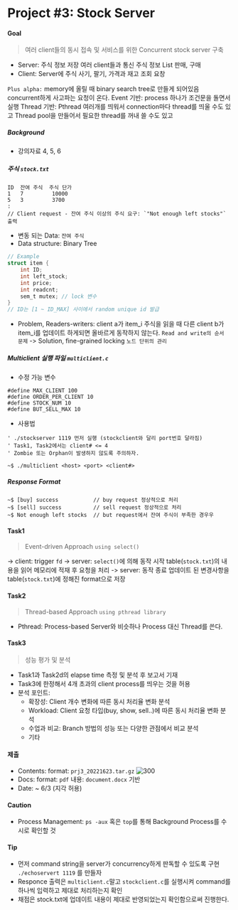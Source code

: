 # Project #3: Stock Server

#### Goal
> 여러 client들의 동시 접속 및 서비스를 위한 Concurrent stock server 구축
- Server:
	주식 정보 저장
	여러 client들과 통신
	주식 정보 List 판매, 구매
- Client:
	Server에 주식 사기, 팔기, 가격과 재고 조회 요창

`Plus alpha:`
	memory에 올릴 때 binary search tree로 만들게 되어있음
	concurrent하게 사고파는 요청이 온다.
	Event 기반:
		process 하나가 조건문을 돌면서 실행	
	Thread 기반:
		Pthread 여러개를 띄워서 connection마다 thread를 띄울 수도 있고 Thread pool을 만들어서 필요한 thread를 꺼내 쓸 수도 있고

##### Background
- 강의자료 4, 5, 6

##### 주식 `stock.txt`
```
ID  잔여 주식  주식 단가
1   7         10000
5   3         3700
:
// Client request - 잔여 주식 이상의 주식 요구: `"Not enough left stocks"` 출력
```
- 변동 되는 Data: `잔여 주식`
- Data structure: Binary Tree
```c
// Example
struct item {
	int ID;
	int left_stock;
	int price;
	int readcnt;
	sem_t mutex; // lock 변수
}
// ID는 [1 ~ ID_MAX] 사이에서 random unique id 발급
```
- Problem, Readers-writers:
	client a가 item_i 주식을 읽을 때 다른 client b가 item_i를 업데이트 하게되면 올바르게 동작하지 않는다. `Read and write의 순서 문제`
	-> Solution, fine-grained locking `노드 단위의 관리`

##### Multiclient 실행 파일 `multiclient.c`
- 수정 가능 변수
```
#define MAX_CLIENT 100
#define ORDER_PER_CLIENT 10
#define STOCK_NUM 10
#define BUT_SELL_MAX 10
```
- 사용법
```
' ./stockserver 1119 먼저 실행 (stockclient와 달리 port번호 달라짐)
' Task1, Task2에서는 client# <= 4
' Zombie 또는 Orphan이 발생하지 않도록 주의하자.

~$ ./multiclient <host> <port> <client#>
```

##### Response Format
```
~$ [buy] success           // buy request 정상적으로 처리
~$ [sell] success          // sell request 정상적으로 처리
~$ Not enough left stocks  // but request에서 잔여 주식이 부족한 경우우
```

#### Task1
> Event-driven Approach `using select()`

-> client: trigger `fd`
-> server: `select()`에 의해 동작 시작
	table(`stock.txt`)의 내용을 읽어 메모리에 적재 후 요청을 처리
-> server: 동작 종료
	업데이트 된 변경사항을 table(`stock.txt`)에 정해진 format으로 저장

#### Task2
> Thread-based Approach `using pthread library`
- Pthread: Process-based Server와 비슷하나 Process 대신 Thread를 쓴다.

#### Task3
> 성능 평가 및 분석
- Task1과 Task2d의 elapse time 측정 및 분석 후 보고서 기재
- Task3에 한정해서 4개 초과의 client process를 띄우는 것을 허용
- 분석 포인트:
	- 확장성: Client 개수 변화에 따른 동시 처리율 변화 분석
	- Workload: Client 요청 타입(buy, show, sell..)에 따른 동시 처리율 변화 분석
	- 수업과 비교: Branch 방법의 성능 또는 다양한 관점에서 비교 분석
	- 기타

#### 제출
- Contents:
	format: `prj3_20221623.tar.gz`
	![300](../../Pasted%20image%2020240522185140.png)
- Docs:
	format: `pdf`
	내용: `document.docx` 기반
- Date:
	~ 6/3 (지각 허용)

#### Caution
- Process Management:
	`ps -aux` 혹은 `top`를 통해 Background Process를 수시로 확인할 것

#### Tip
- 먼저 command string을 server가 concurrency하게 판독할 수 있도록 구현
	`./echoservert 1119` 를 만들자
- Responce 출력은 `multiclient.c`말고 `stockclient.c`를 실행시켜 command를 하나씩 입력하고 제대로 처리하는지 확인
- 채점은 stock.txt에 업데이트 내용이 제대로 반영되었는지 확인함으로써 진행한다.
